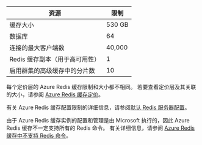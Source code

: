 | 资源 | 限制 |
| --- | --- |
| 缓存大小 |530 GB |
| 数据库 |64 |
| 连接的最大客户端数 |40,000 |
| Redis 缓存副本（用于高可用性） |1 |
| 启用群集的高级缓存中的分片数 |10 |

每个定价层的 Azure Redis 缓存限制和大小都不相同。 若要查看定价层及其关联的大小，请参阅 [Azure Redis 缓存定价](https://azure.microsoft.com/pricing/details/cache/)。

有关 Azure Redis 缓存配置限制的详细信息，请参阅[默认 Redis 服务器配置](../articles/redis-cache/cache-configure.md#default-redis-server-configuration)。

由于 Azure Redis 缓存实例的配置和管理是由 Microsoft 执行的，因此 Azure Redis 缓存不一定支持所有的 Redis 命令。 有关详细信息，请参阅 [Azure Redis 缓存中不支持 Redis 命令](../articles/redis-cache/cache-configure.md#redis-commands-not-supported-in-azure-redis-cache)。

